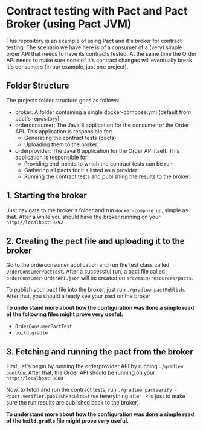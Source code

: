 # Contract testing with Pact and Pact Broker (using Pact JVM)
This repository is an example of using Pact and it's broker for contract testing. The scenario we have here is of a consumer of a (very) simple order API that needs to have its contracts tested. At the same time the Order API needs to make sure none of it's contract changes will eventually break it's consumers (in our example, just one project).
  
## Folder Structure
The projects folder structure goes as follows:

* broker: A folder containing a single docker-compose.yml (default from pact's repository)
* orderconsumer: The Java 8 application for the consumer of the Order API. This application is responsible for: 
    * Generating the contract tests (pacts) 
    * Uploading them to the broker.
* orderprovider: The Java 8 application for the Order API itself. This application is responsible for:
    * Providing end-points to which the contract tests can be run
    * Gathering all pacts for it's listed as a provider
    * Running the contract tests and publishing the results to the broker
    
## 1. Starting the broker
Just navigate to the broker's folder and run ```docker-compose up```, simple as that. After a while you should have the broker running on your ```http://localhost:9292```  


## 2. Creating the pact file and uploading it to the broker
Go to the orderconsumer application and run the test class called ```OrderConsumerPactTest```. After a successful run, a pact file called ```orderConsumer-OrderAPI.json``` will be created on ```src/main/resources/pacts```.

To publish your pact file into the broker, just run ```./gradlew pactPublish```. After that, you should already see your pact on the broker

__To understand more about how the configuration was done a simple read of the following files might prove very useful:__
* ```OrderConsumerPactTest```
* ```build.gradle```

## 3. Fetching and running the pact from the broker
First, let's begin by running the orderprovider API by running ```./gradlew bootRun```. After that, the Order API should be running on your ```http://localhost:8080```

Now, to fetch and run the contract tests, run ```./gradlew pactVerify -Ppact.verifier.publishResults=true``` (everything after ```-P``` is just to make sure the run results are published back to the broker).

__To understand more about how the configuration was done a simple read of the ```build.gradle``` file might prove very useful.__
